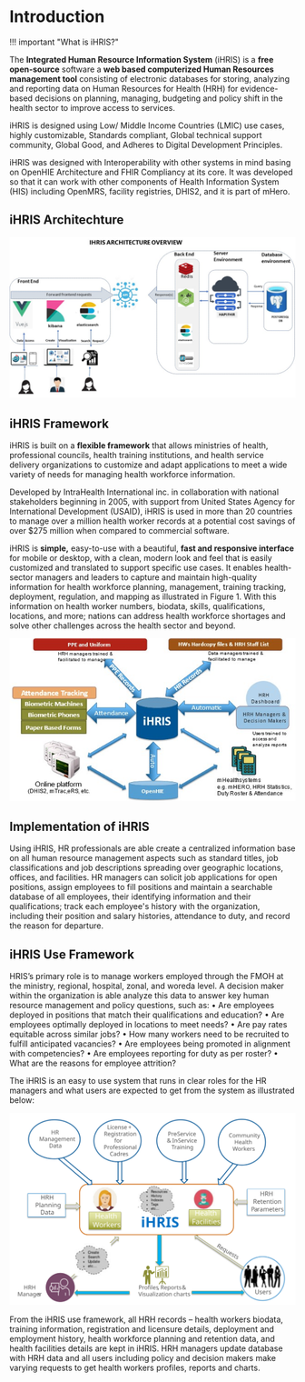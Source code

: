 # Introduction

!!! important "What is iHRIS?"

The **Integrated Human Resource Information System** (iHRIS) is a **free open-source** software a **web based computerized Human Resources management tool** consisting of electronic databases for storing, analyzing and reporting data on Human Resources for Health (HRH) for evidence-based decisions on planning, managing, budgeting and policy shift in the health sector to improve access to services.

iHRIS is designed using Low/ Middle Income Countries (LMIC) use cases, highly customizable, Standards compliant, Global technical support community, Global Good, and Adheres to Digital Development Principles.

iHRIS was designed with Interoperability with other systems in mind basing on OpenHIE Architecture and FHIR Compliancy at its core. It was developed so that it can work with other components of Health Information System (HIS) including OpenMRS, facility registries, DHIS2, and it is part of mHero.

## iHRIS Architechture

![Alt text](../img/architechture.jpg 'iHRIS Architechture')

## iHRIS Framework

iHRIS is built on a **flexible framework** that allows ministries of health, professional councils, health training institutions, and health service delivery organizations to customize and adapt applications to meet a wide variety of needs for managing health workforce information.

Developed by IntraHealth International inc. in collaboration with national stakeholders beginning in 2005, with support from United States Agency for International Development (USAID), iHRIS is used in more than 20 countries to manage over a million health worker records at a potential cost savings of over $275 million when compared to commercial software.

iHRIS is **simple,** easy-to-use with a beautiful, **fast and responsive interface** for mobile or desktop, with a clean, modern look and feel that is easily customized and translated to support specific use cases. It enables health-sector managers and leaders to capture and maintain high-quality information for health workforce planning, management, training tracking, deployment, regulation, and mapping as illustrated in Figure 1. With this information on health worker numbers, biodata, skills, qualifications, locations, and more; nations can address health workforce shortages and solve other challenges across the health sector and beyond.

![Alt text](../img/ihris_data_flow.jpg 'iHRIS Data Flow')

## Implementation of iHRIS

Using iHRIS, HR professionals are able create a centralized information base on all human resource management aspects such as standard titles, job classifications and job descriptions spreading over geographic locations, offices, and facilities. HR managers can solicit job applications for open positions, assign employees to fill positions and maintain a searchable database of all employees, their identifying information and their qualifications; track each employee's history with the organization, including their position and salary histories, attendance to duty, and record the reason for departure.

## iHRIS Use Framework

HRIS’s primary role is to manage workers employed through the FMOH at the ministry, regional, hospital, zonal, and woreda level. A decision maker within the organization is able analyze this data to answer key human resource management and policy questions, such as:
• Are employees deployed in positions that match their qualifications and education?
• Are employees optimally deployed in locations to meet needs?
• Are pay rates equitable across similar jobs?
• How many workers need to be recruited to fulfill anticipated vacancies?
• Are employees being promoted in alignment with competencies?
• Are employees reporting for duty as per roster?
• What are the reasons for employee attrition?

The iHRIS is an easy to use system that runs in clear roles for the HR managers and what users are expected to get from the system as illustrated below:

![Alt text](../img/ihris_usage_framework.svg 'iHRIS Usage Framework')

From the iHRIS use framework, all HRH records – health workers biodata, training information, registration and licensure details, deployment and employment history, health workforce planning and retention data, and health facilities details are kept in iHRIS. HRH managers update database with HRH data and all users including policy and decision makers make varying requests to get health workers profiles, reports and charts.
